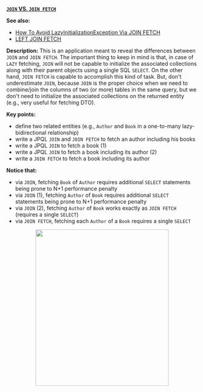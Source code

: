 **[`JOIN` VS. `JOIN FETCH`](https://github.com/AnghelLeonard/Hibernate-SpringBoot/tree/master/HibernateSpringBootJoinVSJoinFetch)**

**See also:**
- [How To Avoid LazyInitializationException Via JOIN FETCH](https://github.com/AnghelLeonard/Hibernate-SpringBoot/tree/master/HibernateSpringBootJoinFetch)
- [LEFT JOIN FETCH](https://github.com/AnghelLeonard/Hibernate-SpringBoot/tree/master/HibernateSpringBootLeftJoinFetch)
     
**Description:** This is an application meant to reveal the differences between `JOIN` and `JOIN FETCH`. The important thing to keep in mind is that, in case of `LAZY` fetching, `JOIN` will not be capable to initialize the associated collections along with their parent objects using a single SQL `SELECT`.  On the other hand, `JOIN FETCH` is capable to accomplish this kind of task. But, don't underestimate `JOIN`, because `JOIN` is the proper choice when we need to combine/join the columns of two (or more) tables in the same query, but we don't need to initialize the associated collections on the returned entity (e.g., very useful for fetching DTO).

**Key points:**
- define two related entities (e.g., `Author` and `Book` in a one-to-many lazy-bidirectional relationship)
- write a JPQL `JOIN` and `JOIN FETCH` to fetch an author including his books
- write a JPQL `JOIN` to fetch a book (1)
- write a JPQL `JOIN` to fetch a book including its author (2)
- write a `JOIN FETCH` to fetch a book including its author
     
**Notice that:**
- via `JOIN`, fetching `Book` of `Author` requires additional `SELECT` statements being prone to N+1 performance penalty
- via `JOIN` (1), fetching `Author` of `Book` requires additional `SELECT` statements being prone to N+1 performance penalty
- via `JOIN` (2), fetching `Author` of `Book` works exactly as `JOIN FETCH` (requires a single `SELECT`)
- via `JOIN FETCH`, fetching each `Author` of a `Book` requires a single `SELECT`

<a href="https://leanpub.com/java-persistence-performance-illustrated-guide"><p align="center"><img src="https://github.com/AnghelLeonard/Hibernate-SpringBoot/blob/master/Java%20Persistence%20Performance%20Illustrated%20Guide.jpg" height="410" width="350"/></p></a>
